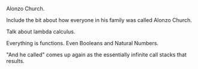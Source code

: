 Alonzo Church.

Include the bit about how everyone in his family was called Alonzo Church.

Talk about lambda calculus.

Everything is functions. Even Booleans and Natural Numbers.

"And he called" comes up again as the essentially infinite call stacks that results.